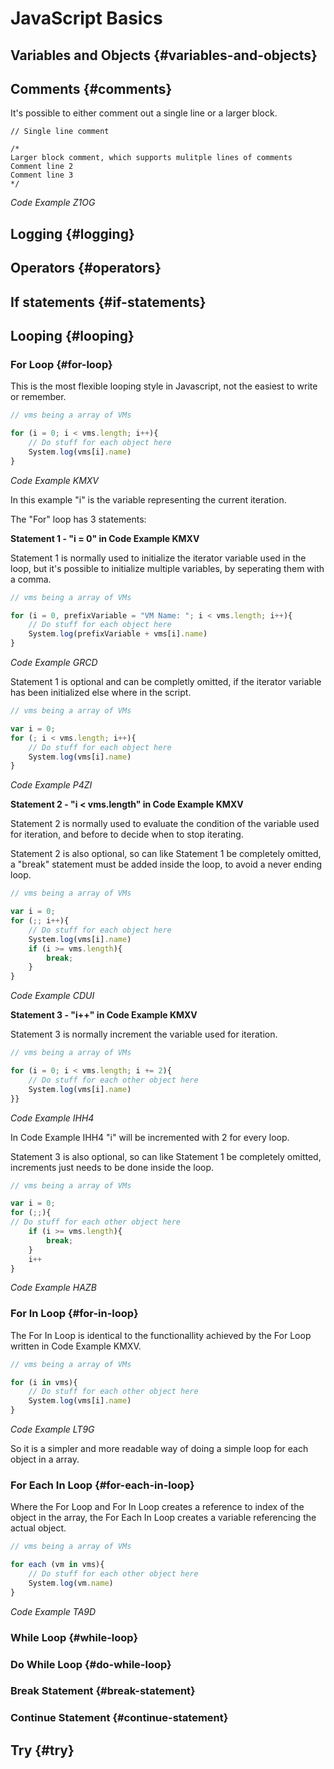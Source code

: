 # JavaScript Basics

## Variables and Objects {#variables-and-objects}

## Comments {#comments}

It's possible to either comment out a single line or a larger block.

```
// Single line comment

/*
Larger block comment, which supports mulitple lines of comments
Comment line 2
Comment line 3
*/
```

_Code Example Z1OG_

## Logging {#logging}

## Operators {#operators}

## If statements {#if-statements}

## Looping {#looping}

### For Loop {#for-loop}

This is the most flexible looping style in Javascript, not the easiest to write or remember.

```js
// vms being a array of VMs

for (i = 0; i < vms.length; i++){
    // Do stuff for each object here
    System.log(vms[i].name)
}
```

_Code Example KMXV_

In this example "i" is the variable representing the current iteration.

The "For" loop has 3 statements:

**Statement 1 - "i = 0" in Code Example KMXV**

Statement 1 is normally used to initialize the iterator variable used in the loop, but it's possible to initialize multiple variables, by seperating them with a comma.

```js
// vms being a array of VMs

for (i = 0, prefixVariable = "VM Name: "; i < vms.length; i++){
    // Do stuff for each object here
    System.log(prefixVariable + vms[i].name)
}
```

_Code Example GRCD_

Statement 1 is optional and can be completly omitted, if the iterator variable has been initialized else where in the script.

```js
// vms being a array of VMs

var i = 0;
for (; i < vms.length; i++){
    // Do stuff for each object here
    System.log(vms[i].name)
}
```

_Code Example P4ZI_

**Statement 2 - "i &lt; vms.length" in Code Example KMXV**

Statement 2 is normally used to evaluate the condition of the variable used for iteration, and before to decide when to stop iterating.

Statement 2 is also optional, so can like Statement 1 be completely omitted, a "break" statement must be added inside the loop, to avoid a never ending loop.

```js
// vms being a array of VMs

var i = 0;
for (;; i++){
    // Do stuff for each object here
    System.log(vms[i].name)
    if (i >= vms.length){
        break;
    }
}
```

_Code Example CDUI_

**Statement 3 - "i++" in Code Example KMXV**

Statement 3 is normally increment the variable used for iteration.

```js
// vms being a array of VMs

for (i = 0; i < vms.length; i += 2){
    // Do stuff for each other object here
    System.log(vms[i].name)
}}
```

_Code Example IHH4_

In Code Example IHH4 "i" will be incremented with 2 for every loop.

Statement 3 is also optional, so can like Statement 1 be completely omitted, increments just needs to be done inside the loop.

```js
// vms being a array of VMs

var i = 0;
for (;;){
// Do stuff for each other object here
    if (i >= vms.length){
        break;
    }
    i++
}
```

_Code Example HAZB_

### For In Loop {#for-in-loop}

The For In Loop is identical to the functionallity achieved by the For Loop written in Code Example KMXV.

```js
// vms being a array of VMs

for (i in vms){
    // Do stuff for each other object here
    System.log(vms[i].name)
}
```

_Code Example LT9G_

So it is a simpler and more readable way of doing a simple loop for each object in a array.

### For Each In Loop {#for-each-in-loop}

Where the For Loop and For In Loop creates a reference to index of the object in the array, the For Each In Loop creates a variable referencing the actual object.

```js
// vms being a array of VMs

for each (vm in vms){
    // Do stuff for each other object here
    System.log(vm.name)
}
```

_Code Example TA9D_

### While Loop {#while-loop}

### Do While Loop {#do-while-loop}

### Break Statement {#break-statement}

### Continue Statement {#continue-statement}

## Try {#try}




